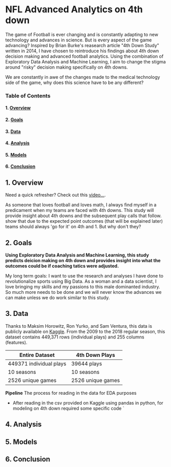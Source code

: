 # NFL Advanced Analytics on 4th down 

The game of Football is ever changing and is constantly adapting to new technology and advances in science. But is every aspect of the game advancing? Inspired by Brian Burke's reasearch article "4th Down Study" written in 2014, I have chosen to reintroduce his findings about 4th down decision making and advanced football analytics. Using the combination of Exploratory Data Analysis and Machine Learning, I aim to change the stigma around "risky" decision making specifically on 4th downs. 

We are constantly in awe of the changes made to the medical technology side of the game, why does this science have to be any different? 


### Table of Contents

#### 1. [Overview](#overview)  
#### 2. [Goals](#goals) 
#### 3. [Data](#data)
#### 4. [Analysis](#ana)
#### 5. [Models](#model)
#### 6. [Conclusion](#conclusion)

<a name="overview"></a>
## 1. Overview

Need a quick refresher? Check out this [video...](https://www.youtube.com/watch?v=3t6hM5tRlfA).

As someone that loves football and loves math, I always find myself in a predicament when my teams are faced with 4th downs. 
This study will provide insight about 4th downs and the subsequent play calls that follow. 
show that due to the expected point outcomes (that will be explained later) teams should always 'go for it' on 4th and 1. But why don't they? 


<a name="goals"></a>
## 2. Goals

**Using Exploratory Data Analysis and Machine Learning, this study predicts deicion making on 4th down and provides insight into what the outcomes could be if coaching tatics were adjusted.**

My long term goals: 
I want to use the research and analyses I have done to revolutionalize sports using Big Data. As a woman and a data scientist, I love bringing my skills and my passions to this male dominanted industry. So much more needs to be done and we will never know the advances we can make unless we do work similar to this study. 

<a name="data"></a>
## 3. Data

Thanks to Maksim Horowitz, Ron Yurko, and Sam Ventura, this data is publicly available on [Kaggle](https://www.kaggle.com/maxhorowitz/nflplaybyplay2009to2016). 
From the 2009 to the 2018 regular season, this dataset contains 449,371 rows (individual plays) and 255 columns (features). 

|Entire Dataset | 4th Down Plays|
|-----------------------------|--------|
| 449371 individual plays     | 39644 plays|
| 10 seasons                  | 10 seasons |
| 2526 unique games           |2526 unique games |

**Pipeline**
The process for reading in the data for EDA purposes 
- After reading in the csv provided on Kaggle using pandas in python, for modeling on 4th down required some specific code
`
<a name="ana"></a>
## 4. Analysis

<a name="model"></a>
## 5. Models

<a name="conclusion"></a>
## 6. Conclusion
